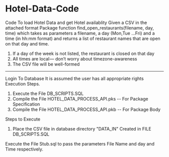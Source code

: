 # Hotel-Data-Code
Code To load Hotel Data and get Hotel availablity
Given a CSV in the attached format Package  function
find_open_restaurants(filename, day, time) which takes as parameters a filename, 
a day (Mon,Tue ...Fri) and a time 
(in hh:mm format) and returns a list of restaurant names that are open on that day and time.
1. If a day of the week is not listed, the restaurant is closed on that day
2. All times are local — don’t worry about timezone-awareness
3. The CSV file will be well-formed
--------------------------------------
Login To Database 
It is assumed the user has all appropriate rights 
Execution Steps.
1. Execute the File DB_SCRIPTS.SQL
2. Compile the File HOTEL_DATA_PROCESS_API.pks -- For Package Specification
3. Compile the File HOTEL_DATA_PROCESS_API.pkb -- For Package Body

Steps to Execute 
1. Place the CSV file in database directory "DATA_IN"
Created in FILE  DB_SCRIPTS.SQL

Execute the File Stub.sql to pass the parameters File Name and day and Time respectively.


